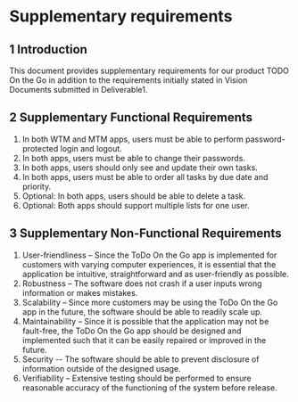 # Supplementary requirements #

## 1 Introduction ##
This document provides supplementary requirements for our product TODO On the Go in addition to the requirements initially stated in Vision Documents submitted in Deliverable1.

## 2 Supplementary Functional Requirements ##
1.	In both WTM and MTM apps, users must be able to perform password-protected login and logout.
2.	In both apps, users must be able to change their passwords.
3.	In both apps, users should only see and update their own tasks.
4.	In both apps, users must be able to order all tasks by due date and priority.
5.	Optional: In both apps, users should be able to delete a task.
6.	Optional: Both apps should support multiple lists for one user.

## 3 Supplementary Non-Functional Requirements ##
1. User-friendliness – Since the ToDo On the Go app is implemented for customers with varying computer experiences, it is essential that the application be intuitive, straightforward and as user-friendly as possible.
2. Robustness – The software does not crash if a user inputs wrong information or makes mistakes.
3. Scalability – Since more customers may be using the ToDo On the Go app in the future, the software should be able to readily scale up.
4. Maintainability – Since it is possible that the application may not be fault-free, the ToDo On the Go app should be designed and implemented such that it can be easily repaired or improved in the future.
5. Security -- The software should be able to prevent disclosure of information outside of the designed usage.
6. Verifiability – Extensive testing should be performed to ensure reasonable accuracy of the functioning of the system before release.
